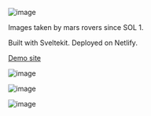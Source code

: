 ![image](https://github.com/adrianlimws/mars-rover-gallery/assets/64565597/743b0fc5-c028-43e2-a4b1-70986e452e6f)

Images taken by mars rovers since SOL 1.

Built with Sveltekit. Deployed on Netlify.

[Demo site](https://harmonious-sprite-11a504.netlify.app)

![image](https://github.com/adrianlimws/mars-rover-gallery/assets/64565597/0d60ae4b-c632-4326-88b3-734ee3fa9a79)

![image](https://github.com/adrianlimws/mars-rover-gallery/assets/64565597/7edf2e34-983b-40c5-94d5-c2f98e253ba1)

![image](https://github.com/adrianlimws/mars-rover-gallery/assets/64565597/4f1f6785-22ce-46fa-b5f6-e72a1110a322)


